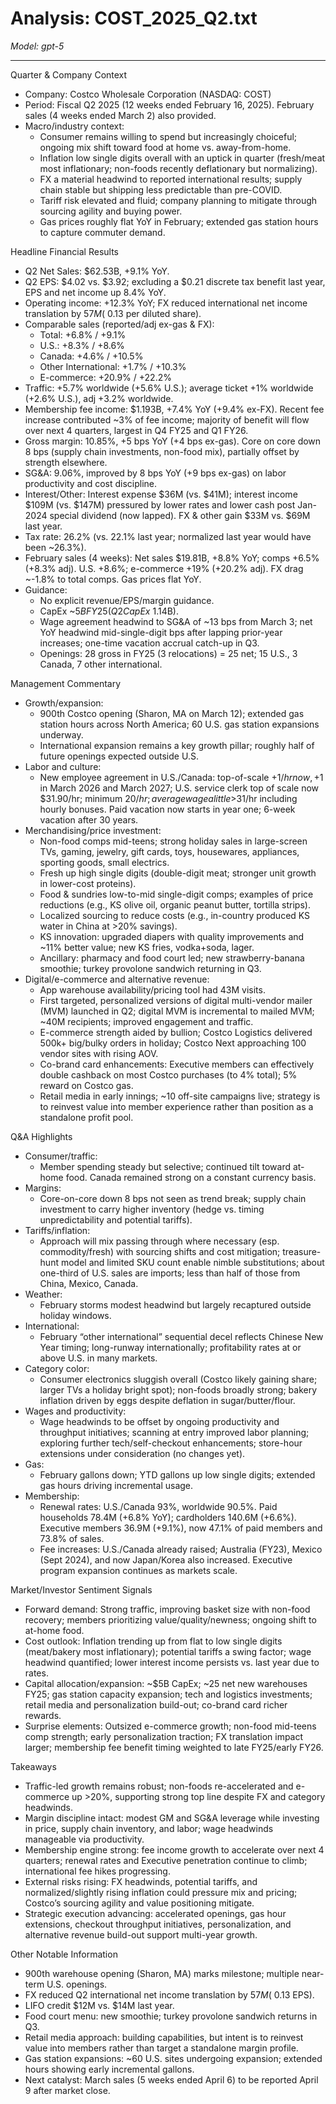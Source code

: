 # Analysis: COST_2025_Q2.txt

*Model: gpt-5*

---

Quarter & Company Context
- Company: Costco Wholesale Corporation (NASDAQ: COST)
- Period: Fiscal Q2 2025 (12 weeks ended February 16, 2025). February sales (4 weeks ended March 2) also provided.
- Macro/industry context:
  - Consumer remains willing to spend but increasingly choiceful; ongoing mix shift toward food at home vs. away-from-home.
  - Inflation low single digits overall with an uptick in quarter (fresh/meat most inflationary; non-foods recently deflationary but normalizing).
  - FX a material headwind to reported international results; supply chain stable but shipping less predictable than pre-COVID.
  - Tariff risk elevated and fluid; company planning to mitigate through sourcing agility and buying power.
  - Gas prices roughly flat YoY in February; extended gas station hours to capture commuter demand.

Headline Financial Results
- Q2 Net Sales: $62.53B, +9.1% YoY.
- Q2 EPS: $4.02 vs. $3.92; excluding a $0.21 discrete tax benefit last year, EPS and net income up 8.4% YoY.
- Operating income: +12.3% YoY; FX reduced international net income translation by $57M (~$0.13 per diluted share).
- Comparable sales (reported/adj ex-gas & FX):
  - Total: +6.8% / +9.1%
  - U.S.: +8.3% / +8.6%
  - Canada: +4.6% / +10.5%
  - Other International: +1.7% / +10.3%
  - E-commerce: +20.9% / +22.2%
- Traffic: +5.7% worldwide (+5.6% U.S.); average ticket +1% worldwide (+2.6% U.S.), adj +3.2% worldwide.
- Membership fee income: $1.193B, +7.4% YoY (+9.4% ex-FX). Recent fee increase contributed ~3% of fee income; majority of benefit will flow over next 4 quarters, largest in Q4 FY25 and Q1 FY26.
- Gross margin: 10.85%, +5 bps YoY (+4 bps ex-gas). Core on core down 8 bps (supply chain investments, non-food mix), partially offset by strength elsewhere.
- SG&A: 9.06%, improved by 8 bps YoY (+9 bps ex-gas) on labor productivity and cost discipline.
- Interest/Other: Interest expense $36M (vs. $41M); interest income $109M (vs. $147M) pressured by lower rates and lower cash post Jan-2024 special dividend (now lapped). FX & other gain $33M vs. $69M last year.
- Tax rate: 26.2% (vs. 22.1% last year; normalized last year would have been ~26.3%).
- February sales (4 weeks): Net sales $19.81B, +8.8% YoY; comps +6.5% (+8.3% adj). U.S. +8.6%; e-commerce +19% (+20.2% adj). FX drag ~-1.8% to total comps. Gas prices flat YoY.
- Guidance:
  - No explicit revenue/EPS/margin guidance. 
  - CapEx ~$5B FY25 (Q2 CapEx ~$1.14B).
  - Wage agreement headwind to SG&A of ~13 bps from March 3; net YoY headwind mid-single-digit bps after lapping prior-year increases; one-time vacation accrual catch-up in Q3.
  - Openings: 28 gross in FY25 (3 relocations) = 25 net; 15 U.S., 3 Canada, 7 other international.

Management Commentary
- Growth/expansion:
  - 900th Costco opening (Sharon, MA on March 12); extended gas station hours across North America; 60 U.S. gas station expansions underway.
  - International expansion remains a key growth pillar; roughly half of future openings expected outside U.S.
- Labor and culture:
  - New employee agreement in U.S./Canada: top-of-scale +$1/hr now, +$1 in March 2026 and March 2027; U.S. service clerk top of scale now $31.90/hr; minimum $20/hr; average wage a little >$31/hr including hourly bonuses. Paid vacation now starts in year one; 6-week vacation after 30 years.
- Merchandising/price investment:
  - Non-food comps mid-teens; strong holiday sales in large-screen TVs, gaming, jewelry, gift cards, toys, housewares, appliances, sporting goods, small electrics.
  - Fresh up high single digits (double-digit meat; stronger unit growth in lower-cost proteins).
  - Food & sundries low-to-mid single-digit comps; examples of price reductions (e.g., KS olive oil, organic peanut butter, tortilla strips).
  - Localized sourcing to reduce costs (e.g., in-country produced KS water in China at >20% savings).
  - KS innovation: upgraded diapers with quality improvements and ~11% better value; new KS fries, vodka+soda, lager.
  - Ancillary: pharmacy and food court led; new strawberry-banana smoothie; turkey provolone sandwich returning in Q3.
- Digital/e-commerce and alternative revenue:
  - App warehouse availability/pricing tool had 43M visits.
  - First targeted, personalized versions of digital multi-vendor mailer (MVM) launched in Q2; digital MVM is incremental to mailed MVM; ~40M recipients; improved engagement and traffic.
  - E-commerce strength aided by bullion; Costco Logistics delivered 500k+ big/bulky orders in holiday; Costco Next approaching 100 vendor sites with rising AOV.
  - Co-brand card enhancements: Executive members can effectively double cashback on most Costco purchases (to 4% total); 5% reward on Costco gas.
  - Retail media in early innings; ~10 off-site campaigns live; strategy is to reinvest value into member experience rather than position as a standalone profit pool.

Q&A Highlights
- Consumer/traffic:
  - Member spending steady but selective; continued tilt toward at-home food. Canada remained strong on a constant currency basis.
- Margins:
  - Core-on-core down 8 bps not seen as trend break; supply chain investment to carry higher inventory (hedge vs. timing unpredictability and potential tariffs).
- Tariffs/inflation:
  - Approach will mix passing through where necessary (esp. commodity/fresh) with sourcing shifts and cost mitigation; treasure-hunt model and limited SKU count enable nimble substitutions; about one-third of U.S. sales are imports; less than half of those from China, Mexico, Canada.
- Weather:
  - February storms modest headwind but largely recaptured outside holiday windows.
- International:
  - February “other international” sequential decel reflects Chinese New Year timing; long-runway internationally; profitability rates at or above U.S. in many markets.
- Category color:
  - Consumer electronics sluggish overall (Costco likely gaining share; larger TVs a holiday bright spot); non-foods broadly strong; bakery inflation driven by eggs despite deflation in sugar/butter/flour.
- Wages and productivity:
  - Wage headwinds to be offset by ongoing productivity and throughput initiatives; scanning at entry improved labor planning; exploring further tech/self-checkout enhancements; store-hour extensions under consideration (no changes yet).
- Gas:
  - February gallons down; YTD gallons up low single digits; extended gas hours driving incremental usage.
- Membership:
  - Renewal rates: U.S./Canada 93%, worldwide 90.5%. Paid households 78.4M (+6.8% YoY); cardholders 140.6M (+6.6%). Executive members 36.9M (+9.1%), now 47.1% of paid members and 73.8% of sales.
  - Fee increases: U.S./Canada already raised; Australia (FY23), Mexico (Sept 2024), and now Japan/Korea also increased. Executive program expansion continues as markets scale.

Market/Investor Sentiment Signals
- Forward demand: Strong traffic, improving basket size with non-food recovery; members prioritizing value/quality/newness; ongoing shift to at-home food.
- Cost outlook: Inflation trending up from flat to low single digits (meat/bakery most inflationary); potential tariffs a swing factor; wage headwind quantified; lower interest income persists vs. last year due to rates.
- Capital allocation/expansion: ~$5B CapEx; ~25 net new warehouses FY25; gas station capacity expansion; tech and logistics investments; retail media and personalization build-out; co-brand card richer rewards.
- Surprise elements: Outsized e-commerce growth; non-food mid-teens comp strength; early personalization traction; FX translation impact larger; membership fee benefit timing weighted to late FY25/early FY26.

Takeaways
- Traffic-led growth remains robust; non-foods re-accelerated and e-commerce up >20%, supporting strong top line despite FX and category headwinds.
- Margin discipline intact: modest GM and SG&A leverage while investing in price, supply chain inventory, and labor; wage headwinds manageable via productivity.
- Membership engine strong: fee income growth to accelerate over next 4 quarters; renewal rates and Executive penetration continue to climb; international fee hikes progressing.
- External risks rising: FX headwinds, potential tariffs, and normalized/slightly rising inflation could pressure mix and pricing; Costco’s sourcing agility and value positioning mitigate.
- Strategic execution advancing: accelerated openings, gas hour extensions, checkout throughput initiatives, personalization, and alternative revenue build-out support multi-year growth.

Other Notable Information
- 900th warehouse opening (Sharon, MA) marks milestone; multiple near-term U.S. openings.
- FX reduced Q2 international net income translation by $57M (~$0.13 EPS).
- LIFO credit $12M vs. $14M last year.
- Food court menu: new smoothie; turkey provolone sandwich returns in Q3.
- Retail media approach: building capabilities, but intent is to reinvest value into members rather than target a standalone margin profile.
- Gas station expansions: ~60 U.S. sites undergoing expansion; extended hours showing early incremental gallons.
- Next catalyst: March sales (5 weeks ended April 6) to be reported April 9 after market close.